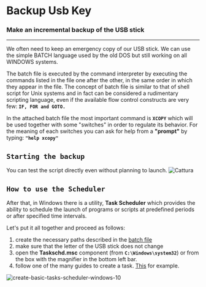# Backup Usb Key

### Make an incremental backup of the USB stick
-----------------------------------------------

We often need to keep an emergency copy of our USB stick.
We can use the simple BATCH language used by the old DOS but still working on all WINDOWS systems.

The batch file is executed by the command interpreter by executing the commands listed in the file one after the other, in the same order in which they appear in the file. The concept of batch file is similar to that of shell script for Unix systems and in fact can be considered a rudimentary scripting language, even if the available flow control constructs are very few: **`IF, FOR and GOTO.`** 

In the attached batch file the most important command is **`XCOPY`** which will be used together with some "switches" in order to regulate its behavior. For the meaning of each switches you can ask for help from a **"prompt"** by typing: **`"help xcopy"`**

## **`Starting the backup`**
You can test the script directly even without planning to launch.
![Cattura](https://user-images.githubusercontent.com/80686975/118393429-647c6180-b63f-11eb-8f07-2e25c7d07ad6.JPG)

## **`How to use the Scheduler`**
After that, in Windows there is a utility, **Task Scheduler** which provides the ability to schedule the launch of programs or scripts at predefined periods or after specified time intervals.

Let's put it all together and proceed as follows:
1. create the necessary paths described in the [batch file](https://github.com/DannyOnkies/BackupUsbKey/blob/main/BackupUsbKey.bat)
2. make sure that the letter of the USB stick does not change
3. open the **Taskschd.msc** component (from **`C:\Windows\system32`**) or from the box with the magnifier in the bottom left bar.
4. follow one of the many guides to create a task. [This](https://www.windowscentral.com/how-create-automated-task-using-task-scheduler-windows-10) for example.

![create-basic-tasks-scheduler-windows-10](https://user-images.githubusercontent.com/80686975/118393176-faaf8800-b63d-11eb-91ff-cbaf1298e74c.jpg)


